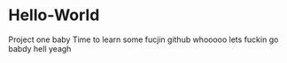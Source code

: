 # Hello-World
Project one baby
Time to learn some fucjin github whooooo lets fuckin go babdy hell yeagh

